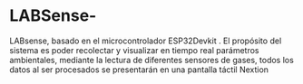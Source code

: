 # LABSense-
LABsense, basado en el microcontrolador ESP32Devkit . El propósito del sistema es poder recolectar y visualizar en tiempo real parámetros ambientales, mediante la lectura de diferentes sensores de gases, todos los datos al ser procesados se presentarán en una pantalla táctil Nextion 
